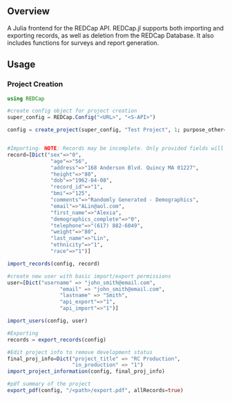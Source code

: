 ## Overview

A Julia frontend for the REDCap API. REDCap.jl supports both importing and exporting records, as well as deletion from the REDCap Database. It also includes functions for surveys and report generation. 

## Usage

### Project Creation

```julia
using REDCap

#create config object for project creation
super_config = REDCap.Config("<URL>", "<S-API>")

config = create_project(super_config, "Test Project", 1; purpose_other="Testing REDCap.jl Functionality", project_notes="This is not an actual REDCap Database.")


#Importing- NOTE: Records may be incomplete. Only provided fields will be updated
record=[Dict("sex"=>"0",
			  "age"=>"56",
			  "address"=>"168 Anderson Blvd. Quincy MA 01227",
			  "height"=>"80",
			  "dob"=>"1962-04-08",
			  "record_id"=>"1",
			  "bmi"=>"125",
			  "comments"=>"Randomly Generated - Demographics",
			  "email"=>"ALin@aol.com",
			  "first_name"=>"Alexia",
			  "demographics_complete"=>"0",
			  "telephone"=>"(617) 882-6049",
			  "weight"=>"80",
			  "last_name"=>"Lin",
			  "ethnicity"=>"1",
			  "race"=>"1")]

import_records(config, record)

#create new user with basic import/export permissions
user=[Dict("username" => "john_smith@email.com",
				 "email" => "john_smith@email.com",
				 "lastname" => "Smith",
				 "api_export"=>"1",
				 "api_import"=>"1")]

import_users(config, user)

#Exporting
records = export_records(config)

#Edit project info to remove development status
final_proj_info=Dict("project_title" => "RC Production",
				  	 "in_production" => "1")
import_project_information(config, final_proj_info)

#pdf summary of the project
export_pdf(config, "/<path>/export.pdf", allRecords=true)
```